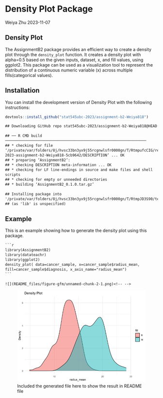 Density Plot Package
================
Weiya Zhu
2023-11-07

## Density Plot

The AssignmentB2 package provides an efficient way to create a density
plot through the `density_plot` function. It creates a density plot with
alpha=0.5 based on the given inputs, dataset, x, and fill values, using
ggplot2. This package can be used as a visualization tool to represent
the distribution of a continuous numeric variable (x) across multiple
fills(categorical values).

## Installation

You can install the development version of Density Plot with the
following instructions:

``` r
devtools::install_github("stat545ubc-2023/assignment-b2-Weiya818")
```

    ## Downloading GitHub repo stat545ubc-2023/assignment-b2-Weiya818@HEAD

    ## ── R CMD build ─────────────────────────────────────────────────────────────────
    ## * checking for file ‘/private/var/folders/8j/hvsc33bn3yx9j55rcgnwlsfr0000gn/T/RtmpufcCIG/remotes37f956ba865b/stat545ubc-2023-assignment-b2-Weiya818-5cb9642/DESCRIPTION’ ... OK
    ## * preparing ‘AssignmentB2’:
    ## * checking DESCRIPTION meta-information ... OK
    ## * checking for LF line-endings in source and make files and shell scripts
    ## * checking for empty or unneeded directories
    ## * building ‘AssignmentB2_0.1.0.tar.gz’

    ## Installing package into '/private/var/folders/8j/hvsc33bn3yx9j55rcgnwlsfr0000gn/T/RtmpJD3S90/temp_libpath1dd622a12b3f'
    ## (as 'lib' is unspecified)

## Example

This is an example showing how to generate the density plot using this
package.

    ```r
    library(AssignmentB2)
    library(datateachr)
    library(ggplot2)
    density_plot( data=cancer_sample, x=cancer_sample$radius_mean, fill=cancer_sample$diagnosis, x_axis_name="radius_mean")
    ```

    ![](README_files/figure-gfm/unnamed-chunk-2-1.png)<!-- -->

<figure>
<img src="README_files/figure-gfm/unnamed-chunk-2-1.png"
alt="Included the generated file here to show the result in README file" />
<figcaption aria-hidden="true">Included the generated file here to show
the result in README file</figcaption>
</figure>
